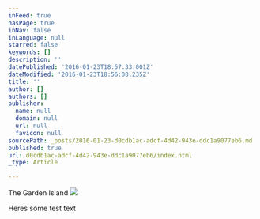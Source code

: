 ```yaml
---
inFeed: true
hasPage: true
inNav: false
inLanguage: null
starred: false
keywords: []
description: ''
datePublished: '2016-01-23T18:57:33.001Z'
dateModified: '2016-01-23T18:56:08.235Z'
title: ''
author: []
authors: []
publisher:
  name: null
  domain: null
  url: null
  favicon: null
sourcePath: _posts/2016-01-23-d0cdb1ac-adcf-4d42-943e-ddc1a9077eb6.md
published: true
url: d0cdb1ac-adcf-4d42-943e-ddc1a9077eb6/index.html
_type: Article

---
```

The Garden Island
![](https://the-grid-user-content.s3-us-west-2.amazonaws.com/4bd06f71-ac40-4aa8-99b1-374d97eebbf7.jpg)

Heres some test text